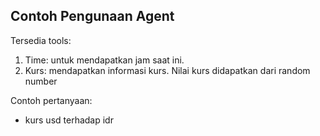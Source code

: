 
## Contoh Pengunaan Agent

Tersedia tools:
1. Time: untuk mendapatkan jam saat ini.
2. Kurs: mendapatkan informasi kurs. Nilai kurs didapatkan dari random number

Contoh pertanyaan:
- kurs usd terhadap idr


